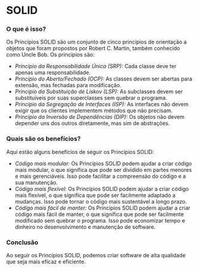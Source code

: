 # SOLID

### O que é isso?
Os Princípios SOLID são um conjunto de cinco princípios de orientação a objetos que foram propostos por Robert C. Martin, também conhecido como Uncle Bob. Os princípios são:

* *Princípio da Responsabilidade Única (SRP):* Cada classe deve ter apenas uma responsabilidade.
* *Princípio do Aberto/Fechado (OCP):* As classes devem ser abertas para extensão, mas fechadas para modificação.
* *Princípio da Substituição de Liskov (LSP):* As subclasses devem ser substituíveis por suas superclasses sem quebrar o programa.
* *Princípio da Segregação de Interfaces (ISP):* As interfaces não devem exigir que os clientes implementem métodos que não precisam.
* *Princípio da Inversão de Dependências (DIP):* Os objetos não devem depender uns dos outros diretamente, mas sim de abstrações.

### Quais são os benefícios?
Aqui estão alguns benefícios de seguir os Princípios SOLID:

* *Código mais modular:* Os Princípios SOLID podem ajudar a criar código mais modular, o que significa que pode ser dividido em partes menores e mais gerenciáveis. Isso pode facilitar a compreensão do código e a sua manutenção.
* *Código mais flexível:* Os Princípios SOLID podem ajudar a criar código mais flexível, o que significa que pode ser facilmente adaptado a mudanças. Isso pode tornar o código mais sustentável a longo prazo.
* *Código mais fácil de manter:* Os Princípios SOLID podem ajudar a criar código mais fácil de manter, o que significa que pode ser facilmente modificado sem quebrar o programa. Isso pode economizar tempo e dinheiro no desenvolvimento e manutenção de software.

### Conclusão
Ao seguir os Princípios SOLID, podemos criar software de alta qualidade que seja mais eficaz e eficiente.
